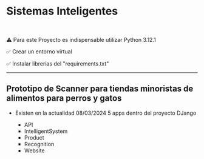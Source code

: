 <h1>Sistemas Inteligentes</h1><br>
<p>⚠️ Para este Proyecto es indispensable utilizar Python 3.12.1</p>
<p>✅ Crear un entorno virtual</p>
<p>✅ Instalar librerias del "requirements.txt"</p>
<hr>

<h2>Prototipo de Scanner para tiendas minoristas de alimentos para perros y gatos</h2>
<ul>
  <li>Existen en la actualidad 08/03/2024 5 apps dentro del proyecto DJango</li>
  <ul>
    <li type="square">API</li>
    <li type="square">IntelligentSystem</li>
    <li type="square">Product</li>
    <li type="square">Recognition</li>
    <li type="square">Website</li>
  </ul>
</ul>
